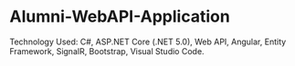 # Alumni-WebAPI-Application
Technology Used: C#, ASP.NET Core (.NET 5.0), Web API, Angular, Entity Framework, SignalR, Bootstrap, Visual Studio Code.
